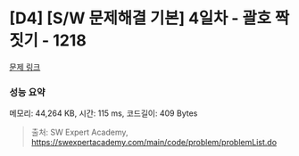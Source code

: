 # [D4] [S/W 문제해결 기본] 4일차 - 괄호 짝짓기 - 1218 

[문제 링크](https://swexpertacademy.com/main/code/problem/problemDetail.do?contestProbId=AV14eWb6AAkCFAYD) 

### 성능 요약

메모리: 44,264 KB, 시간: 115 ms, 코드길이: 409 Bytes



> 출처: SW Expert Academy, https://swexpertacademy.com/main/code/problem/problemList.do